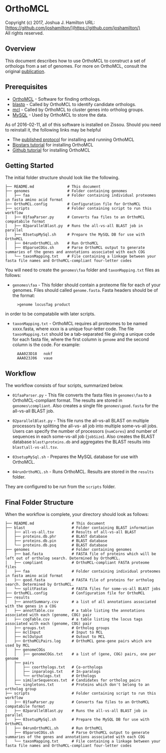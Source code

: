 OrthoMCL
===
Copyright (c) 2017, Joshua J. Hamilton
URL: [https://github.com/joshamilton/](https://github.com/joshamilton/)  
All rights reserved.

Overview
---
This document describes how to use OrthoMCL to construct a set of orthologs from a set of genomes. For more on OrthoMCL, consult the original [publication](http://genome.cshlp.org/content/13/9/2178.full).

Prerequisites
---
* [OrthoMCL](http://www.OrthoMCL.org/OrthoMCL/) - Software for finding orthologs.
* [blastp](http://www.ncbi.nlm.nih.gov/books/NBK279690/) - Called by OrthoMCL to identify candidate orthologs.
* [mcl](http://micans.org/mcl/) - Called by OrthoMCL to cluster genes into ortholog groups.
* [MySQL](https://www.mysql.com/) - Used by OrthoMCL to store the data.

As of 2016-02-11, all of this software is installed on Zissou. Should you need to reinstall it, the following links may be helpful

* The [published protocol](http://onlinelibrary.wiley.com/doi/10.1002/0471250953.bi0612s35/full) for installing and running OrthoMCL
* [Biostars tutorial](https://www.biostars.org/p/120773/) for installing OrthoMCL
* [Github tutorial](https://github.com/apetkau/OrthoMCL-pipeline/blob/master/INSTALL.md) for installing OrthoMCL

Getting Started
---

The initial folder structure should look like the following.

    ├── README.md               # This document
    ├── genomes                 # Folder containing genomes
    │   ├── faa                 # Folder containing individual proteomes in fasta amino acid format
    ├── OrthoMCL.config         # Configuration file for OrthoMCL
    ├── scripts                 # Folder containing script to run this workflow
    │   ├── 01faaParser.py      # Converts faa files to an OrthoMCL compatabile format
    │   ├── 02parallelBlast.py  # Runs the all-vs-all BLAST job in parallel
    │   ├── 03setupMySql.sh     # Prepare the MySQL DB for use with OrthoMCL
    │   ├── 04runOrthoMCL.sh    # Run OrthoMCL
    │   ├── 05parseCOGs.sh      # Parse OrthoMCL output to generate summaries of the genes and annotations associated with each COG
    │   └── taxonMapping.txt    # File containing a linkage between your fasta file names and OrthoMCL-compliant four-letter codes

You will need to create the `genomes\faa` folder and `taxonMapping.txt` files as follows:

* `genomes\faa` - This folder should contain a proteome file for each of your genomes. Files should called `genome.fasta`. Fasta headers should be of the format:

        >genome locusTag product

in order to be compatabile with later scripts.

* `taxonMapping.txt` - OrthoMCL requires all proteomes to be named xxxx.fasta, where xxxx is a unique four-letter code. The file `taxonMapping.txt` should be a tab-separated file giving a unique code for each fasta file, where the first column is `genome` and the second column is the code. For example:

        AAA023D18	nokf
        AAA023J06	vaue

Workflow
---

The workflow consists of four scripts, summarized below.

* `01faaParser.py` - This file converts the fasta files in `genomes\faa` to a OrthoMCL-compliant format. The results are stored in `genomes\compliant`. Also creates a single file `genomes\good.fasta` for the all-vs-all BLAST job.

* `02parallelBlast.py` - This file runs the all-vs-all BLAST on multiple processors by splitting the all-vs- all job into multiple some-vs-all jobs. Users can specify the number of processors (`numCores`) and number of sequences in each some-vs-all job (`jobSize`). Also creates the BLAST database `blast\proteins.db` and aggregates the BLAST results into `blast\all-vs-all.tsv`.

* `03setupMySql.sh` - Prepares the MySQL database for use with OrthoMCL.

* `04runOrthoMCL.sh` - Runs OrthoMCL. Results are stored in the `results` folder.

They are configured to be run from the `scripts` folder.

Final Folder Structure
---

When the workflow is complete, your directory should look as follows:

    ├── README.md                 # This document
    ├── blast                     # Folder containing BLAST information
    │   ├── all-vs-all.tsv        # Results of all-vs-all BLAST
    │   ├── proteins.db.phr       # BLAST database
    │   ├── proteins.db.pin       # BLAST database
    │   └── proteins.db.psq       # BLAST database
    ├── genomes                   # Folder containing genomes
    │   ├── bad.fasta             # FASTA file of proteins which will be left out of ortholog search. Determined by OrthoMCL.
    │   ├── compliant             # OrthoMCL-compliant FASTA proteome files
    │   ├── faa                   # Folder containing individual proteomes in fasta amino acid format
    │   ├── good.fasta            # FASTA file of proteins for ortholog search. Determined by OrthoMCL.
    │   └── splitFastas           # FASTA files for some-vs-all BLAST jobs
    ├── OrthoMCL.config           # Configuration file for OrthoMCL
    ├── results
    │   ├── annotSummary.csv      # a list of all annotations associated with the genes in a COG
    │   ├── annotTable.csv        # a table listing the annotations associated with each (genome, COG) pair
    │   ├── cogTable.csv          # a table listing the locus tags associated with each (genome, COG) pair
    │   ├── groups.txt            # Ortholog groups
    │   ├── mclInput              # Input to MCL
    │   ├── mclOutput             # Outout to MCL
    │   ├── OrthoMCLPairs.log     # OrthoMCL gene-gene pairs which are used by MCL
    │   ├── genomeCOGs
    │   │   ├── genomeCOGs.txt    # a list of (gene, COG) pairs, one per genome
    │   ├── pairs
    │   │   ├── coorthologs.txt   # Co-orthologs
    │   │   ├── inparalogs.txt    # In-paralogs
    │   │   └── orthologs.txt     # Orthologs
    │   ├── similarSequences.txt  # Candidates for ortholog pairs
    │   └── singletons.txt        # Proteins which don't belong to an ortholog group
    ├── scripts                   # Folder containing script to run this workflow
    │   ├── 01faaParser.py        # Converts faa files to an OrthoMCL compatabile format
    │   ├── 02parallelBlast.py    # Runs the all-vs-all BLAST job in parallel
    │   ├── 03setupMySql.sh       # Prepare the MySQL DB for use with OrthoMCL
    │   ├── 04runOrthoMCL.sh      # Run OrthoMCL
    │   ├── 05parseCOGs.sh        # Parse OrthoMCL output to generate summaries of the genes and annotations associated with each COG
    │   └── taxonMapping.txt      # File containing a linkage between your fasta file names and OrthoMCL-compliant four-letter codes
